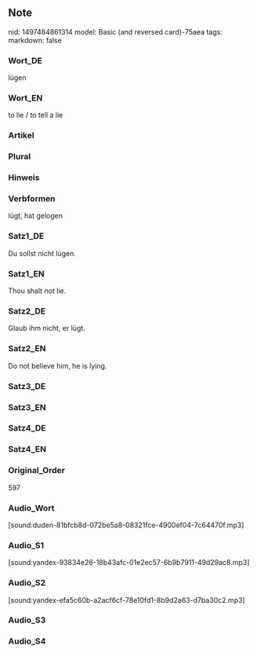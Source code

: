 ## Note
nid: 1497484861314
model: Basic (and reversed card)-75aea
tags: 
markdown: false

### Wort_DE
lügen

### Wort_EN
to lie / to tell a lie

### Artikel


### Plural


### Hinweis


### Verbformen
lügt, hat gelogen

### Satz1_DE
Du sollst nicht lügen.

### Satz1_EN
Thou shalt not lie.

### Satz2_DE
Glaub ihm nicht, er lügt.

### Satz2_EN
Do not believe him, he is lying.

### Satz3_DE


### Satz3_EN


### Satz4_DE


### Satz4_EN


### Original_Order
597

### Audio_Wort
[sound:duden-81bfcb8d-072be5a8-08321fce-4900ef04-7c64470f.mp3]

### Audio_S1
[sound:yandex-93834e26-18b43afc-01e2ec57-6b9b7911-49d29ac8.mp3]

### Audio_S2
[sound:yandex-efa5c60b-a2acf6cf-78e10fd1-8b9d2a63-d7ba30c2.mp3]

### Audio_S3


### Audio_S4

